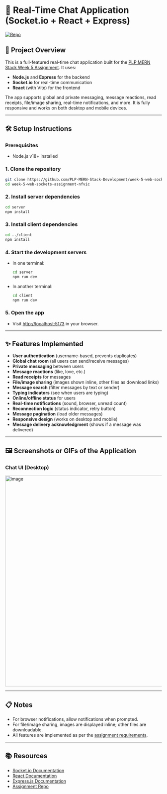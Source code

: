 # 🔄 Real-Time Chat Application (Socket.io + React + Express)

[![Repo](https://img.shields.io/badge/GitHub-Repo-blue?logo=github)](https://github.com/PLP-MERN-Stack-Development/week-5-web-sockets-assignment-nfvic)

## 🚀 Project Overview

This is a full-featured real-time chat application built for the [PLP MERN Stack Week 5 Assignment](https://github.com/PLP-MERN-Stack-Development/week-5-web-sockets-assignment-nfvic.git).
It uses:
- **Node.js** and **Express** for the backend
- **Socket.io** for real-time communication
- **React** (with Vite) for the frontend

The app supports global and private messaging, message reactions, read receipts, file/image sharing, real-time notifications, and more. It is fully responsive and works on both desktop and mobile devices.

---

## 🛠️ Setup Instructions

### Prerequisites
- Node.js v18+ installed

### 1. Clone the repository
```sh
git clone https://github.com/PLP-MERN-Stack-Development/week-5-web-sockets-assignment-nfvic.git
cd week-5-web-sockets-assignment-nfvic
```

### 2. Install server dependencies
```sh
cd server
npm install
```

### 3. Install client dependencies
```sh
cd ../client
npm install
```

### 4. Start the development servers
- In one terminal:
  ```sh
  cd server
  npm run dev
  ```
- In another terminal:
  ```sh
  cd client
  npm run dev
  ```

### 5. Open the app
- Visit [http://localhost:5173](http://localhost:5173) in your browser.

---

## ✨ Features Implemented

- **User authentication** (username-based, prevents duplicates)
- **Global chat room** (all users can send/receive messages)
- **Private messaging** between users
- **Message reactions** (like, love, etc.)
- **Read receipts** for messages
- **File/image sharing** (images shown inline, other files as download links)
- **Message search** (filter messages by text or sender)
- **Typing indicators** (see when users are typing)
- **Online/offline status** for users
- **Real-time notifications** (sound, browser, unread count)
- **Reconnection logic** (status indicator, retry button)
- **Message pagination** (load older messages)
- **Responsive design** (works on desktop and mobile)
- **Message delivery acknowledgment** (shows if a message was delivered)

---

## 🖼️ Screenshots or GIFs of the Application


### Chat UI (Desktop)
<img width="1366" height="678" alt="image" src="https://github.com/user-attachments/assets/493a681d-5827-4b12-9210-d501f503036f" />




---



## 📋 Notes

- For browser notifications, allow notifications when prompted.
- For file/image sharing, images are displayed inline; other files are downloadable.
- All features are implemented as per the [assignment requirements](./Week5-Assignment.md).



---

## 📚 Resources

- [Socket.io Documentation](https://socket.io/docs/)
- [React Documentation](https://react.dev/)
- [Express.js Documentation](https://expressjs.com/)
- [Assignment Repo](https://github.com/PLP-MERN-Stack-Development/week-5-web-sockets-assignment-nfvic.git) 
